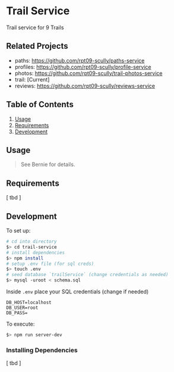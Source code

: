 # Trail Service

Trail service for 9 Trails

## Related Projects

* paths: https://github.com/rpt09-scully/paths-service
* profiles: https://github.com/rpt09-scully/profile-service
* photos: https://github.com/rpt09-scully/trail-photos-service
* trail:  [Current]
* reviews: https://github.com/rpt09-scully/reviews-service

## Table of Contents

1. [Usage](#Usage)
2. [Requirements](#Requirements)
3. [Development](#Development)

## Usage

> See Bernie for details.

## Requirements

[ tbd ]

## Development

To set up:

  ``` sh
  # cd into directory
  $> cd trail-service
  # install dependencies
  $> npm install
  # setup .env file (for sql creds)
  $> touch .env 
  # seed database `trailService` (change credentials as needed)
  $> mysql -uroot < schema.sql  
  ```

  Inside `.env` place your SQL credentials (change if needed)
  ``` 
  DB_HOST=localhost
  DB_USER=root
  DB_PASS=
  ```

  To execute:

  ``` sh
  $> npm run server-dev
  ```

### Installing Dependencies

[ tbd ]

